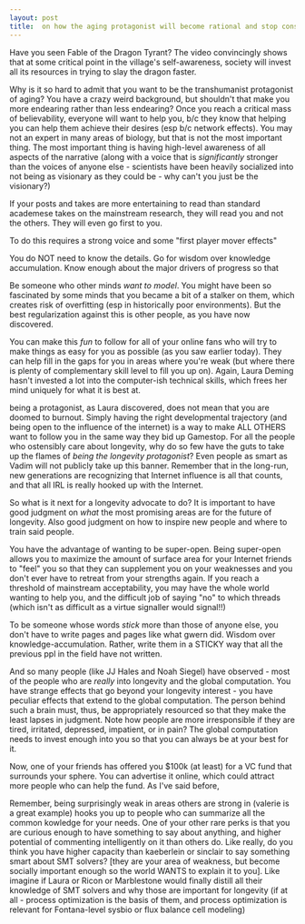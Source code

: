 ```yaml
---
layout: post
title:  on how the aging protagonist will become rational and stop constantly playing roulette
---
```




Have you seen Fable of the Dragon Tyrant? The video convincingly shows that at some critical point in the village's self-awareness, society will invest all its resources in trying to slay the dragon faster. 

Why is it so hard to admit that you want to be the transhumanist protagonist of aging? You have a crazy weird background, but shouldn't that make you more endearing rather than less endearing? Once you reach a critical mass of believability, everyone will want to help you, b/c they know that helping you can help them achieve their desires (esp b/c network effects). You may not an expert in many areas of biology, but that is not the most important thing. The most important thing is having high-level awareness of all aspects of the narrative (along with a voice that is *significantly* stronger than the voices of anyone else - scientists have been heavily socialized into not being as visionary as they could be - why can't you just be the visionary?)

If your posts and takes are more entertaining to read than standard academese takes on the mainstream research, they will read you and not the others. They will even go first to you.

To do this requires a strong voice and some "first player mover effects"

You do NOT need to know the details. Go for wisdom over knowledge accumulation. Know enough about the major drivers of progress so that

Be someone who other minds *want to model*. You might have been so fascinated by some minds that you became a bit of a stalker on them, which creates risk of overfitting (esp in historically poor environments). But the best regularization against this is other people, as you have now discovered.

You can make this  *fun* to follow for all of your online fans who will try to make things as easy for you as possible (as you saw earlier today). They can help fill in the gaps for you in areas where you're weak (but where there is plenty of complementary skill level to fill you up on). Again, Laura Deming hasn't invested a lot into the computer-ish technical skills, which frees her mind uniquely for what it is best at. 

being a protagonist, as Laura discovered, does not mean that you are doomed to burnout. Simply having the right developmental trajectory (and being open to the influence of the internet) is a way to make ALL OTHERS want to follow you in the same way they bid up Gamestop. For all the people who ostensibly care about longevity, why do so few have the guts to take up the flames of *being the longevity protagonist*? Even people as smart as Vadim will not publicly take up this banner. Remember that in the long-run, new generations are recognizing that Internet influence is all that counts, and that all IRL is really hooked up with the Internet.

So what is it next for a longevity advocate to do? It is important to have good judgment on *what* the most promising areas are for the future of longevity. Also good judgment on how to inspire new people and where to train said people. 

You have the advantage of wanting to be super-open. Being super-open allows you to maximize the amount of surface area for your Internet friends to "feel" you so that they can supplement you on your weaknesses and you don't ever have to retreat from your strengths again. If you reach a threshold of mainstream acceptability, you may have the whole world wanting to help you, and the difficult job of saying "no" to which threads (which isn't as difficult as a virtue signaller would signal!!)

To be someone whose words *stick* more than those of anyone else, you don't have to write pages and pages like what gwern did. Wisdom over knowledge-accumulation. Rather, write them in a STICKY way that all the previous ppl in the field have not written.

And so many people (like JJ Hales and Noah Siegel) have observed - most of the people who are *really* into longevity and the global computation. You have strange effects that go beyond your longevity interest - you have peculiar effects that extend to the global computation. The person behind such a brain must, thus, be appropriately resourced so that they make the least lapses in judgment. Note how people are more irresponsible if they are tired, irritated, depressed, impatient, or in pain? The global computation needs to invest enough into you so that you can always be at your best for it.

Now, one of your friends has offered you $100k (at least) for a VC fund that surrounds your sphere. You can advertise it online, which could attract more people who can help the fund. As I've said before, 

Remember, being surprisingly weak in areas others are strong in (valerie is a great example) hooks you up to people who can summarize all the common kowledge for your needs. One of your other rare perks is that you are curious enough to have something to say about anything, and higher potential of commenting intelligently on it than others do. Like really, do you think you have higher capacity than kaeberlein or sinclair to say something smart about SMT solvers? [they are your area of weakness, but become socially important enough so the world WANTS to explain it to you]. Like imagine if Laura or Ricon or Marblestone would finally distill all their knowledge of SMT solvers and why those are important for longevity (if at all - process optimization is the basis of them, and process optimization is relevant for Fontana-level sysbio or flux balance cell modeling)






























